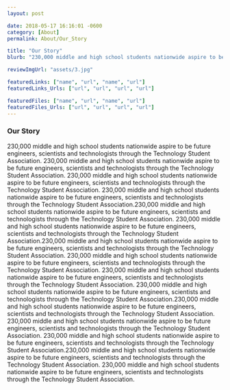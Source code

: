 ```yaml
---
layout: post

date: 2018-05-17 16:16:01 -0600
category: [About]
permalink: About/Our_Story

title: "Our Story"
blurb: "230,000 middle and high school students nationwide aspire to be future engineers, scientists and technologists through the Technology Student Association."

reviewImgUrl: "assets/3.jpg"

featuredLinks: ["name", "url", "name", "url"]
featuredLinks_Urls: ["url", "url", "url", "url"]

featuredFiles: ["name", "url", "name", "url"]
featuredFiles_Urls: ["url", "url", "url", "url"]
---
```


### Our Story
230,000 middle and high school students nationwide aspire to be future engineers, scientists and technologists through the Technology Student Association.    230,000 middle and high school students nationwide aspire to be future engineers, scientists and technologists through the Technology Student Association.     230,000 middle and high school students nationwide aspire to be future engineers, scientists and technologists through the Technology Student Association.     230,000 middle and high school students nationwide aspire to be future engineers, scientists and technologists through the Technology Student Association.230,000 middle and high school students nationwide aspire to be future engineers, scientists and technologists through the Technology Student Association. 230,000 middle and high school students nationwide aspire to be future engineers, scientists and technologists through the Technology Student Association.230,000 middle and high school students nationwide aspire to be future engineers, scientists and technologists through the Technology Student Association. 230,000 middle and high school students nationwide aspire to be future engineers, scientists and technologists through the Technology Student Association. 230,000 middle and high school students nationwide aspire to be future engineers, scientists and technologists through the Technology Student Association. 230,000 middle and high school students nationwide aspire to be future engineers, scientists and technologists through the Technology Student Association.230,000 middle and high school students nationwide aspire to be future engineers, scientists and technologists through the Technology Student Association.   230,000 middle and high school students nationwide aspire to be future engineers, scientists and technologists through the Technology Student Association. 230,000 middle and high school students nationwide aspire to be future engineers, scientists and technologists through the Technology Student Association.230,000 middle and high school students nationwide aspire to be future engineers, scientists and technologists through the Technology Student Association. 230,000 middle and high school students nationwide aspire to be future engineers, scientists and technologists through the Technology Student Association.

